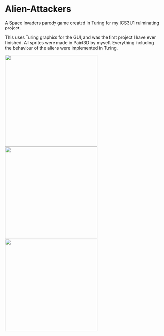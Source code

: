 # Alien-Attackers
A Space Invaders parody game created in Turing for my ICS3U1 culminating project. 

This uses Turing graphics for the GUI, and was the first project I have ever finished. 
All sprites were made in Paint3D by myself.
Everything including the behaviour of the aliens were implemented in Turing.

<img src="../master/Screenshots/Intro.PNG" width="300">
<img src="../master/Screenshots/Gameplay.PNG" width="300">
<img src="../master/Screenshots/Intro.PNG" width="300">
